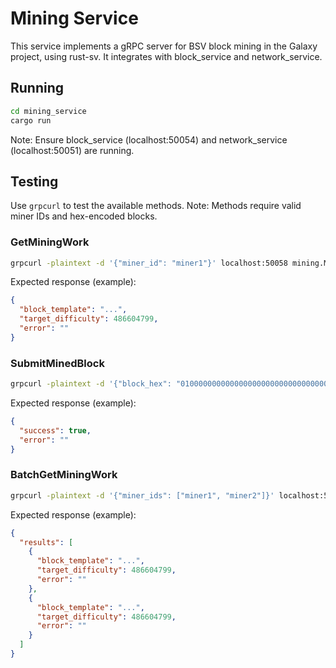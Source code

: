 # Mining Service

This service implements a gRPC server for BSV block mining in the Galaxy project, using rust-sv. It integrates with block_service and network_service.

## Running
```bash
cd mining_service
cargo run
```
Note: Ensure block_service (localhost:50054) and network_service (localhost:50051) are running.

## Testing
Use `grpcurl` to test the available methods. Note: Methods require valid miner IDs and hex-encoded blocks.

### GetMiningWork
```bash
grpcurl -plaintext -d '{"miner_id": "miner1"}' localhost:50058 mining.Mining/GetMiningWork
```
Expected response (example):
```json
{
  "block_template": "...",
  "target_difficulty": 486604799,
  "error": ""
}
```

### SubmitMinedBlock
```bash
grpcurl -plaintext -d '{"block_hex": "01000000000000000000000000000000000000000000000000000000000000000000000000000000000000000000000000000000000000000000000000000000000000000000ffffffff"}' localhost:50058 mining.Mining/SubmitMinedBlock
```
Expected response (example):
```json
{
  "success": true,
  "error": ""
}
```

### BatchGetMiningWork
```bash
grpcurl -plaintext -d '{"miner_ids": ["miner1", "miner2"]}' localhost:50058 mining.Mining/BatchGetMiningWork
```
Expected response (example):
```json
{
  "results": [
    {
      "block_template": "...",
      "target_difficulty": 486604799,
      "error": ""
    },
    {
      "block_template": "...",
      "target_difficulty": 486604799,
      "error": ""
    }
  ]
}
```
